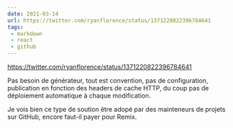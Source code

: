 ```yaml
---
date: 2021-03-14
url: https://twitter.com/ryanflorence/status/1371220822396784641
tags:
 - markdown
 - react
 - github
---
```


https://twitter.com/ryanflorence/status/1371220822396784641

Pas besoin de générateur, tout est convention, pas de configuration, publication en fonction des headers de cache HTTP, du coup pas de déploiement automatique à chaque modification. 

Je vois bien ce type de soution être adopé par des mainteneurs de projets sur GitHub, encore faut-il payer pour Remix.